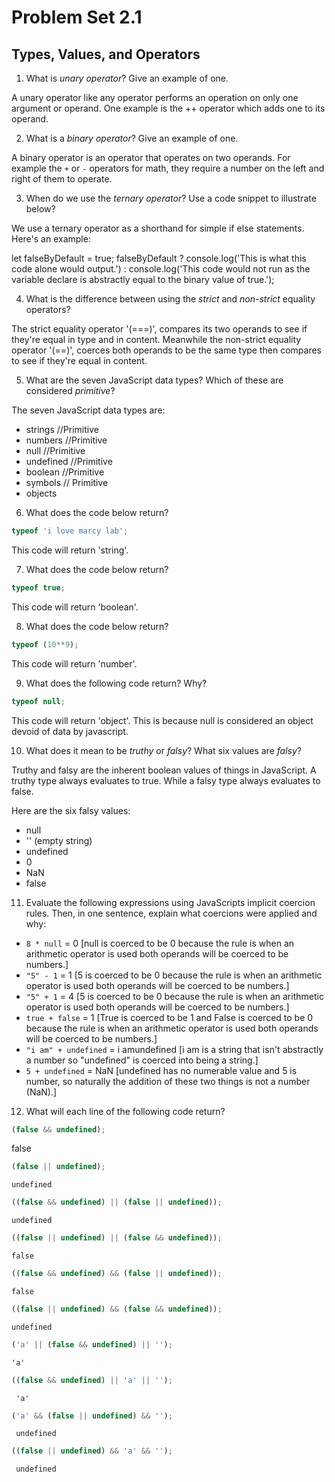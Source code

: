 # Problem Set 2.1
## Types, Values, and Operators

1. What is _unary operator_? Give an example of one.

  A unary operator like any operator performs an operation on only one argument or operand. One example is the ++ operator which adds one to its operand.

2. What is a _binary operator_? Give an example of one.

  A binary operator is an operator that operates on two operands. For example the `+` or `-` operators for math, they require a number on the left and right of them to operate. 

3. When do we use the _ternary operator_? Use a code snippet to illustrate below?

  We use a ternary operator as a shorthand for simple if else statements. Here's an example:
  
  let falseByDefault = true;
  falseByDefault ? console.log('This is what this code alone would output.') : console.log('This code would not run as the variable declare is abstractly equal to the binary value of true.');

4. What is the difference between using the _strict_ and _non-strict_ equality operators?

  The strict equality operator '(===)', compares its two operands to see if they're equal in type and in content. Meanwhile the non-strict equality operator '(==)', coerces both operands to be the same type then compares to see if they're equal in content.

5. What are the seven JavaScript data types? Which of these are considered _primitive_?

  The seven JavaScript data types are:
   - strings //Primitive
   - numbers  //Primitive
   - null  //Primitive
   - undefined  //Primitive
   - boolean  //Primitive
   - symbols // Primitive
   - objects

6. What does the code below return?
  ```javascript
  typeof 'i love marcy lab';
  ```
  This code will return 'string'.

7. What does the code below return?
  ```javascript
  typeof true;
  ```
  This code will return 'boolean'.

8. What does the code below return?
  ```javascript
  typeof (10**9);
  ```
  This code will return 'number'.

9. What does the following code return? Why?
  ```javascript
  typeof null;
  ```
   This code will return 'object'. This is because null is considered an object devoid of data by javascript.

10. What does it mean to be _truthy_ or _falsy_? What six values are _falsy_?

   Truthy and falsy are the inherent boolean values of things in JavaScript. A truthy type always evaluates to true. While a falsy type always evaluates to false.
   
   Here are the six falsy values:
   - null
   - '' (empty string)
   - undefined
   - 0
   - NaN
   - false
   

11. Evaluate the following expressions using JavaScripts implicit coercion rules. Then, in one sentence, explain what coercions were applied and why:

  * `8 * null` = 0  [null is coerced to be 0 because the rule is when an arithmetic operator is used both operands will be coerced to be numbers.]
  * `"5" - 1` = 1 [5 is coerced to be 0 because the rule is when an arithmetic operator is used both operands will be coerced to be numbers.]
  * `"5" + 1` = 4 [5 is coerced to be 0 because the rule is when an arithmetic operator is used both operands will be coerced to be numbers.]
  * `true + false` = 1 [True is coerced to be 1 and False is coerced to be 0 because the rule is when an arithmetic operator is used both operands will be coerced to be numbers.]
  * `"i am" + undefined` = i amundefined [i am is a string that isn't abstractly a number so "undefined" is coerced into being a string.]
  * `5 + undefined` = NaN [undefined has no numerable value and 5 is number, so naturally the addition of these two things is not a number (NaN).]

12. What will each line of the following code return?
   ```javascript
   (false && undefined);
   ```
   false

   ```javascript
   (false || undefined);
   ```
    undefined

   ```javascript
   ((false && undefined) || (false || undefined));
   ```
    undefined
    
   ```javascript
   ((false || undefined) || (false && undefined));
   ```
    false

   ```javascript
   ((false && undefined) && (false || undefined));
   ```
    false
   
   ```javascript
   ((false || undefined) && (false && undefined));
   ```
    undefined
   
   ```javascript
   ('a' || (false && undefined) || '');
   ```
    'a'
   
   ```javascript
   ((false && undefined) || 'a' || '');
   ```
     'a'
     
   ```javascript
   ('a' && (false || undefined) && '');
   ```
     undefined

   ```javascript
   ((false || undefined) && 'a' && '');
   ```
     undefined